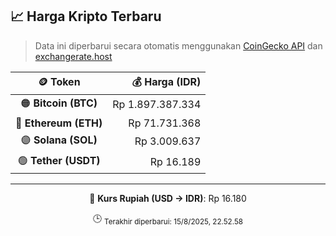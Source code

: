 

<!-- HARGA_KRIPTO -->
## 📈 Harga Kripto Terbaru

> Data ini diperbarui secara otomatis menggunakan [CoinGecko API](https://www.coingecko.com/) dan [exchangerate.host](https://exchangerate.host/)

<div align="center">

| 🪙 Token | 💰 Harga (IDR) |
|:------:|---------------:|
| 🟠 **Bitcoin (BTC)**   | Rp 1.897.387.334 |
| 🔵 **Ethereum (ETH)**  | Rp 71.731.368 |
| 🟣 **Solana (SOL)**    | Rp 3.009.637 |
| 🟢 **Tether (USDT)**   | Rp 16.189 |

---

💱 **Kurs Rupiah (USD → IDR)**: Rp 16.180

🕒 <sub>Terakhir diperbarui: 15/8/2025, 22.52.58</sub>

</div>
<!-- /HARGA_KRIPTO -->